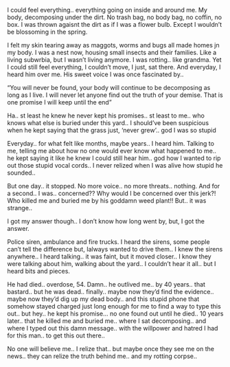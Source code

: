 I could feel everything.. everything going on inside and around me. My body, decomposing under the dirt. No trash bag, no body bag, no coffin, no box. I was thrown agaisnt the dirt as if I was a flower bulb. Except I wouldn’t be blossoming in the spring.

I felt my skin tearing away as maggots, worms and bugs all made homes jn my body. I was a nest now, housing small insects and their families. Like a living subwrbia, but I wasn’t living anymore. I was rotting.. like grandma. Yet I could still feel everything, I couldn’t move, I just, sat there. And everyday, I heard him over me. His sweet voice I was once fascinated by..

“You will never be found, your body will continue to be decomposing as long as I live. I will never let anyone find out the truth of your demise. That is one promise I will keep until the end”

Ha.. st least he knew he never kept his promises.. st least to me.. who knows what else is buried under this yard.. I should’ve been suspicious when he kept saying that the grass just, ‘never grew’.. god I was so stupid

Everyday.. for what felt like months, maybe years.. I heard him. Talking to me, telling me about how no one would ever know what happened to me.. he kept saying it like he knew I could still hear him.. god how I wanted to rip out those stupid vocal cords.. I never relized when I was alive how stupid he sounded..

But one day.. it stopped. No more voice.. no more threats.. nothing. And for a second.. I was.. concerned?? Why would I be concerned over this jerk?! Who killed me and buried me by his goddamn weed plant!! But.. it was strange..

I got my answer though.. I don’t know how long went by, but, I got the answer.

Police siren, ambulance and fire trucks. I heard the sirens, some people can’t tell the difference but, Ialways wanted to drive them.. I knew the sirens anywhere.. I heard talking.. it was faint, but it moved closer.. I know they were talking about him, walking about the yard.. I couldn’t hear it all.. but I heard bits and pieces.

He had died.. overdose, 54. Damn.. he outlived me.. by 40 years.. that bastard.. but he was dead.. finally.. maybe now they’d find the evidence.. maybe now they’d dig up my dead body.. and this stupid phone that somehow stayed charged just long enough for me to find a way to type this out.. but hey.. he kept his promise… no one found out until he died.. 10 years later.. that he killed me and buried me.. where I sat decomposing.. and where I typed out this damn message.. with the willpower and hatred I had for this man.. to get this out there..

No one will believe me.. I relize that.. but maybe once they see me on the news.. they can relize the truth behind me.. and my rotting corpse..